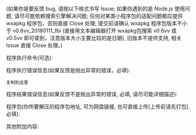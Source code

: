 (如果你是要反馈 bug, 请按以下格式书写 Issue; 如果你遇到的是 Node.js 使用问题, 请尽可能依赖搜索引擎解决问题; 任何对某类小程序包的适配问题都应提供 wxapkg 程序包，否则直接 Close 处理; 提交前请确认 wxapkg 程序包版本不小于 v0.6vv_20180111_fbi (直接用文本编辑器打开 wxapkg包搜索 v0.6vv 或 v0.5vv 即可查到，注意版本大小主要比较的是日期), 旧版本不提供支持, 相关 Issue 直接 Close 处理。)

程序执行命令(可选):

程序执行错误信息(如果反馈是抛出异常的错误，必填):

```
复制到这里
```

程序结果错误信息(如果反馈不是抛出异常的错误, 必填, 请尽可能详细描述):

程序包(你所要解压的程序包地址, 可为网盘链接, 也可直接上传[上传前请先打包]. 必填):

其他附加内容:
